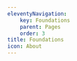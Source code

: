 ```yaml
---
eleventyNavigation:
    key: Foundations
    parent: Pages
    order: 3
title: Foundations
icon: About
---
```

